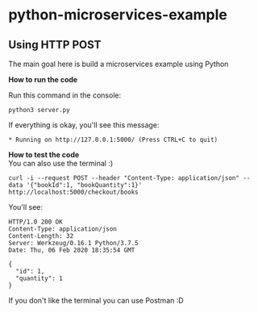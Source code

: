 # python-microservices-example
Using HTTP POST
---
The main goal here is build a microservices example using Python

**How to run the code** </br>

Run this command in the console:
```
python3 server.py
```
If everything is okay, you'll see this message:
```
* Running on http://127.0.0.1:5000/ (Press CTRL+C to quit)
```

**How to test the code** </br>
You can also use the terminal :)

```
curl -i --request POST --header "Content-Type: application/json" --data '{"bookId":1, "bookQuantity":1}' http://localhost:5000/checkout/books
```

You'll see:
```
HTTP/1.0 200 OK
Content-Type: application/json
Content-Length: 32
Server: Werkzeug/0.16.1 Python/3.7.5
Date: Thu, 06 Feb 2020 18:35:54 GMT

{
  "id": 1,
  "quantity": 1
}
```

If you don't like the terminal you can use Postman :D